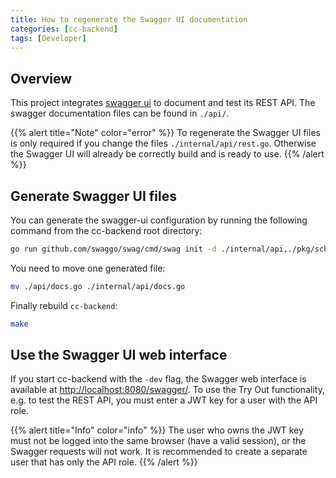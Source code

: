 ```yaml
---
title: How to regenerate the Swagger UI documentation
categories: [cc-backend]
tags: [Developer]
---
```


## Overview

This project integrates [swagger ui](https://swagger.io/tools/swagger-ui/) to
document and test its REST API. The swagger documentation files can be found in
`./api/`.

{{% alert title="Note" color="error" %}}
To regenerate the Swagger UI files is only required if you change the files
`./internal/api/rest.go`. Otherwise the Swagger UI will already be correctly
build and is ready to use.
{{% /alert %}}

## Generate Swagger UI files

You can generate the swagger-ui configuration by running the following command
from the cc-backend root directory:

```sh
go run github.com/swaggo/swag/cmd/swag init -d ./internal/api,./pkg/schema -g rest.go -o ./api
```

You need to move one generated file:

```sh
mv ./api/docs.go ./internal/api/docs.go
```

Finally rebuild `cc-backend`:

```sh
make
```

## Use the Swagger UI web interface

If you start cc-backend with the `-dev` flag, the Swagger web interface is available
at [http://localhost:8080/swagger/](http://localhost:8080/swagger/).
To use the Try Out functionality, e.g. to test the REST API, you must enter a JWT
key for a user with the API role.

{{% alert title="Info" color="info" %}}
The user who owns the JWT key must not be logged into the same browser (have a
valid session), or the Swagger requests will not work. It is recommended to
create a separate user that has only the API role.
{{% /alert %}}

